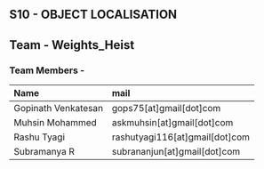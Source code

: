 ## S10 - OBJECT LOCALISATION


## Team - Weights_Heist
### Team Members - 

| Name        | mail           |
|:-------------|:--------------|
|Gopinath Venkatesan|gops75[at]gmail[dot]com|
|Muhsin Mohammed|askmuhsin[at]gmail[dot]com|
|Rashu Tyagi|rashutyagi116[at]gmail[dot]com| 
|Subramanya R|subrananjun[at]gmail[dot]com| 


